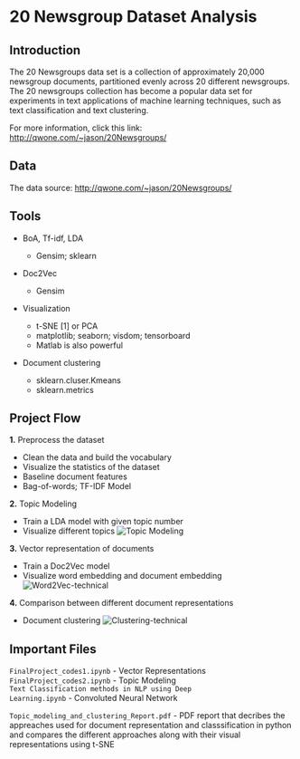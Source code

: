 # 20 Newsgroup Dataset Analysis
## Introduction 

The 20 Newsgroups data set is a collection of approximately 20,000 newsgroup documents, partitioned evenly across 20 different newsgroups.
The 20 newsgroups collection has become a popular data set for experiments in text applications of machine learning techniques, such as text classification and text clustering.

For more information, click this link: http://qwone.com/~jason/20Newsgroups/

## Data

The data source: http://qwone.com/~jason/20Newsgroups/

## Tools
* BoA, Tf-idf, LDA
  * Gensim; sklearn
  
* Doc2Vec
  * Gensim
  
* Visualization
  * t-SNE [1] or PCA
  * matplotlib; seaborn; visdom; tensorboard
  * Matlab is also powerful
  
* Document clustering
  * sklearn.cluser.Kmeans
  * sklearn.metrics


## Project Flow

**1.**  Preprocess the dataset

* Clean the data and build the vocabulary
* Visualize the statistics of the dataset
* Baseline document features
* Bag-of-words; TF-IDF Model

**2.** Topic Modeling

* Train a LDA model with given topic number
* Visualize different topics
![Topic Modeling](https://user-images.githubusercontent.com/61637539/131232688-445100ef-9a5c-4197-a731-b7d1e155cba7.PNG)


**3.** Vector representation of documents

* Train a Doc2Vec model
* Visualize word embedding and document embedding
![Word2Vec-technical](https://user-images.githubusercontent.com/61637539/131232698-b849118b-c3bb-429f-847d-f716d25a2f2d.PNG)


**4.** Comparison between different document representations

* Document clustering
![Clustering-technical](https://user-images.githubusercontent.com/61637539/131232638-bb602d43-aeb1-4d7e-b864-aab74de4d465.PNG)


## Important Files

<code>FinalProject_codes1.ipynb</code> - Vector Representations  
<code>FinalProject_codes2.ipynb</code> - Topic Modeling  
<code>Text Classification methods in NLP using Deep Learning.ipynb</code> - Convoluted Neural Network   

<code>Topic_modeling_and_clustering_Report.pdf</code> - PDF report that decribes the appreaches used for document representation and classsification in python and compares 
the different approaches along with their visual representations using t-SNE
